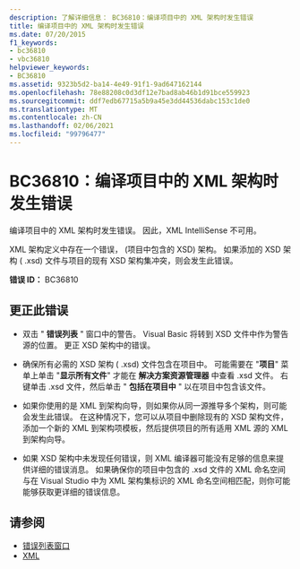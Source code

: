 ```yaml
---
description: 了解详细信息： BC36810：编译项目中的 XML 架构时发生错误
title: 编译项目中的 XML 架构时发生错误
ms.date: 07/20/2015
f1_keywords:
- bc36810
- vbc36810
helpviewer_keywords:
- BC36810
ms.assetid: 9323b5d2-ba14-4e49-91f1-9ad647162144
ms.openlocfilehash: 78e88208c0d3df12e7bad8ab46b1d91bce559923
ms.sourcegitcommit: ddf7edb67715a5b9a45e3dd44536dabc153c1de0
ms.translationtype: MT
ms.contentlocale: zh-CN
ms.lasthandoff: 02/06/2021
ms.locfileid: "99796477"
---
```

# <a name="bc36810-errors-occurred-while-compiling-the-xml-schemas-in-the-project"></a>BC36810：编译项目中的 XML 架构时发生错误

编译项目中的 XML 架构时发生错误。 因此，XML IntelliSense 不可用。

 XML 架构定义中存在一个错误， (项目中包含的 XSD) 架构。 如果添加的 XSD 架构 ( .xsd) 文件与项目的现有 XSD 架构集冲突，则会发生此错误。

 **错误 ID：** BC36810

## <a name="to-correct-this-error"></a>更正此错误

- 双击 " **错误列表** " 窗口中的警告。 Visual Basic 将转到 XSD 文件中作为警告源的位置。 更正 XSD 架构中的错误。

- 确保所有必需的 XSD 架构 ( .xsd) 文件包含在项目中。 可能需要在 "**项目**" 菜单上单击 "**显示所有文件**" 才能在 **解决方案资源管理器** 中查看 .xsd 文件。 右键单击 .xsd 文件，然后单击 " **包括在项目中** " 以在项目中包含该文件。

- 如果你使用的是 XML 到架构向导，则如果你从同一源推导多个架构，则可能会发生此错误。 在这种情况下，您可以从项目中删除现有的 XSD 架构文件，添加一个新的 XML 到架构项模板，然后提供项目的所有适用 XML 源的 XML 到架构向导。

- 如果 XSD 架构中未发现任何错误，则 XML 编译器可能没有足够的信息来提供详细的错误消息。 如果确保你的项目中包含的 .xsd 文件的 XML 命名空间与在 Visual Studio 中为 XML 架构集标识的 XML 命名空间相匹配，则你可能能够获取更详细的错误信息。

## <a name="see-also"></a>请参阅

- [错误列表窗口](/visualstudio/ide/reference/error-list-window)
- [XML](../../programming-guide/language-features/xml/index.md)
